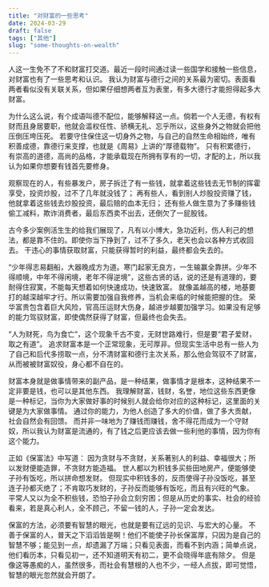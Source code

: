 ```yaml
---
title: "对财富的一些思考"
date: 2024-03-29
draft: false
tags: ["其他"]
slug: "some-thoughts-on-wealth"
---
```


人这一生免不了不和财富打交道。最近一段时间通过读一些国学和接触一些信息，对财富也有了一些思考和认识。
我认为财富与德行之间的关系最为密切。表面看两者看似没有关联关系，但如果仔细想两者互为表里，有多大德行才能担得起多大财富。

为什么这么说，有个成语叫德不配位，能够解释这一点。倘若一个人无德，有权有财而且身居要职，他就会滥权任性、骄横无礼、忘乎所以，这些身外之物就会把他压倒压垮压死。
若要守住保住这一切身外之物，与自己的自然生命相始终，唯有积善成德，靠德行来支撑，也就是《周易》上讲的“厚德载物”。
只有积累德行，有崇高的道德，高尚的品格，才能承载现在所拥有享有的一切，才配的上，所以我认为如果你想要有钱首先要修身。

观察现在的人，有些暴发户，房子拆迁了有一些钱，就拿着这些钱去无节制的挥霍享受，投资炒股，过不了几年就没钱了；
再有些人，看到别人炒股投资赚了钱，他就拿着这些钱去炒股投资，最后赔的血本无归；
还有些人做生意为了多赚些钱偷工减料，欺诈消费者，最后东西卖不出去，还倒欠了一屁股钱。

古今多少案例活生生的给我们展现了，凡有以小博大，急功近利，伤人利己的想法，都是靠不住的。即使你当下挣到了，过不了多久，老天也会以各种方式收回去。
干违心的事情获取财富，只能获得暂时的利益，最终都会失去的。

“少年得志易翻船，大器晚成方为道。寒门起家无良方，一生输赢全靠拼。少年不得顺境，中年不得闲境，老年不得逆境”，这些古贤的话，说的还是有道理的，要耐得住寂寞，不能每天想着如何快速成功，快速致富。
就像盖越高的楼，地基要打的越深越牢才行。所以需要加强自我修养，当机会来临的时候能把握的住。
荣华富贵包含着巨大风险，官高压运财大伤身，越进步越要加强学习。如果没有足够的能力驾驭财富，即使偶然获得了财富，但最终也会失去。

“人为财死，鸟为食亡”，这个现象千古不变，无财世路难行，但是要“君子爱财，取之有道”。
追求财富本是一个正常现象，无可厚非。但现实生活中总有一些人为了自己和后代多捞取一点，分不清财富和德行主次关系，那么他会驾驭不了财富，从而被被财富奴役，身心都不自在的。

财富本身就是做事情带来的副产品，是一种结果，做事情才是根本，这种结果不一定非要是钱，也可以是其他东西。
我理解财富，钱财，名誉，地位这些东西更像是一种标记，当你为大家做好事的时候别人就会给你对应的这种标记，这里面的关键是为大家做事情。
通过你的能力，为他人创造了多大的价值，做了多大贡献，社会自然会有回馈。
而并非一味地为了赚钱而赚钱，舍不得花而成为一个守财奴，所以我认为财富是流通的，有了钱之后更应该去做一些利他的事情，因为你有这个能力。

正如《保富法》中写道：
因为贪财与不贪财，关系著别人的利益、幸福很大；所以发财便能造罪，不贪财方能造福。
世人都以为积钱多买些田地房产，便能够使子孙有饭吃，所以拼命想发财。
但现实中积钱多的，反而使得子孙没饭吃，甚至连子孙都灭绝了；不肯取巧发财的，子孙反而能够有饭吃，而且有兴旺的气象。
平常人又以为全不积些钱，恐怕子孙会立刻穷困；但是从历史的事实、社会的经验看来，若是真心利人，全不顾己，不留一钱的人，子孙一定会发达。

保富的方法，必须要有智慧的眼光，也就是要有辽远的见识、与宏大的心量。
不善于保富的人，普天之下滔滔皆是啊！他们不能使子孙长保富厚，只因为是自己的智慧不够；能见到一点，却遗漏了万端；只看见表面，而看不到内涵；简单点说，他们看历本，只看见初一，还不知道明天有初二，更不会晓得年底有除夕。
但是像这等愚痴的人，虽然很多，而社会有慧根的人也不少，一经人点拔，即可觉悟，智慧的眼光忽然就会开朗了。
